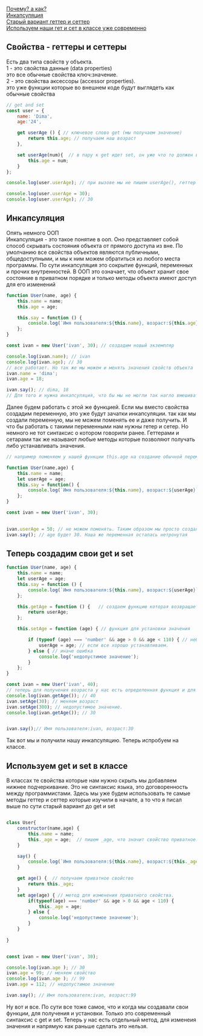 [Почему? а как?](#getAndSet)<br>
[Инкапсуляция](#encapsulation)<br>
[Старый вариант геттер и сеттер](#zzz)<br>
[Используем наши гет и сет в классе уже современно](#gg)<br>

## <a name="getAndSet"> Свойства - геттеры и сеттеры </a>              
Есть два типа свойств у объекта.<br>
1 - это свойства данные (data properties)<br>
это все обычные свойства ключ:значение.<br>
2 - это свойства аксессоры (accessor properties).<br>
это уже функции которые во внешнем коде будут выглядеть как обычные свойства<br>
```javaScript
// get and set
const user = {
    name: 'Dima',
    age:'24',

    get userAge () { // ключевое слово get (мы получаем значение)
        return this.age; // получаем наш возраст
    },

    set userAge(num){  // в пару к get идет set, он уже что то должен в себя принимать (мы устанавливаем значение)
        this.age = num;
    }
};

console.log(user.userAge); // при вызове мы не пишем userAge(), геттер предпологает что внутри у нас уже есть какой то функционал и он нам позволяет работать с этим меотодом как с обычным совйством. Поэтому это называется свойство аксессор

console.log(user.userAge = 30);
console.log(user.userAge); // 30
``` 
## <a name="encapsulation"> Инкапсуляция </a>
Опять немного ООП<br>
Инкапсуляция - это такое понятие в ооп. Оно представляет собой способ скрывать состояния объекта от прямого доступа из вне.
По умолчанию все свойства объектов являются публичными, общедоступными, и мы к ним можем обратиться из любого места программы.
По сути инкапсуляция это сокрытие функций, переменных и прочих внутренностей.
В ООП это означает, что объект хранит свое состояние в приватном порядке и только методы объекта имеют доступ для его изменений
```javaScript
function User(name, age) {
    this.name = name;
    this.age = age;

    this.say = function () {
        console.log(`Имя пользователя:${this.name}, возраст:${this.age}`);
    };
}

const ivan = new User('ivan', 30); // создадим новый экземпляр

console.log(ivan.name); // ivan
console.log(ivan.age); // 30
// все работает. Но так же мы можем и менять значения свойств объекта
ivan.name = 'dima';
ivan.age = 18;

ivan.say(); // dima, 18
// Для того и нужна инкапсуляция, что бы мы не могли так нагло вмешиваться в свойства.
```
Далее будем работать с этой же функцией.
Если мы вместо свойства создадим переменную, это уже будут зачатки инкапсуляции.
так как мы создали переменную, мы не можем поменять ее и даже получить. И что бы работать с такими переменными нам нужны гетер и сетер. Но немного не тот синтаксис о котором говорили ранее. Геттерами и сетарами так же называют любые методы которые позволяют получать либо устанавливать значения.
```javaScript
// например поменяем у нашей функции this.age на создание обычной переменной.

function User(name,age) {
    this.name = name;
    let userAge = age; 
    this.say = function() {
        console.log(`Имя пользователя:${this.name}, возраст:${userAge}`);
    };
}

const ivan = new User('ivan', 30); 
        

ivan.userAge = 50; // не можем поменять. Таким образом мы просто создали свойства userAge:50
ivan.say(); // age будет 30. Наша же переменная осталась нетронутая
```
## <a name ="zzz"> Теперь создадим свои get и set </a>
```javaScript
function User(name, age) {
    this.name = name;
    let userAge = age;
    this.say = function () {
        console.log(`Имя пользователя:${this.name}, возраст:${userAge}`);
    };

    this.getAge = function () {   // создаем функцию которая возвращает нам age
        return userAge;
    };

    this.setAge = function (age) { // функция для установки значения

        if (typeof (age) === 'number' && age > 0 && age < 110) { // небольшое условие
            userAge = age; // если все хорошо устанавливаем.
        } else { // иначе ошибка
            console.log('недопустимое значение');
        }
    };
}

const ivan = new User('ivan', 40);
// теперь для получения возраста у нас есть определенная функция и для того что бы его поменять тоже
console.log(ivan.getAge()); // 40
ivan.setAge(30); // меняем возраст
ivan.setAge(300); // недопустимое значение.
console.log(ivan.getAge()); // 30


ivan.say();// Имя пользователя:ivan, возраст:30
```
Так вот мы и получили нашу инкапсуляцию. Теперь испробуем на классе.
## <a name='gg'> Используем get и set в классе </a>
В классах те свойства которые нам нужно скрыть мы добавляем нижнее подчеркивание. Это не синтаксис языка, это договоренность между программистами.
Здесь мы уже будем использовать те самые методы геттер и сеттер которые изучили в начале, а то что я писал выше по сути старый вариант до get и set
```javaScript

class User{
    constructor(name,age) {
        this.name = name;
        this._age = age;  // пишем _age, что значит свойство приватное.Если другой программист это увидит, он будет значть, что  это приват
    }

    say() {
        console.log(`Имя пользователя:${this.name}, возраст:${this._age}`);  
    }

    get age() {  // получаем приватное свойство
        return this._age; 
    }
    set age(age) { // метод для изменения приватного свойства.
        if(typeof(age) === 'number' && age > 0 && age < 110) {
            this._age = age;
        } else {
            console.log('недопустимое значение');
        }
    }
    
}


const ivan = new User('ivan', 30);

console.log(ivan.age ); // 30
ivan.age = 99; // меняем свойство
console.log(ivan.age ); // 99
ivan.age = 112; // недопустимое значение

ivan.say(); // Имя пользователя:ivan, возраст:99
```
Ну вот и все. По сути все тоже самое, что и когда мы создавали свои функции, для получения и установки. Только это современный синтаксис с get и set.
Теперь у нас есть отдельный метод, для изменеия значения и напрямую как раньше сделать это нельзя.


